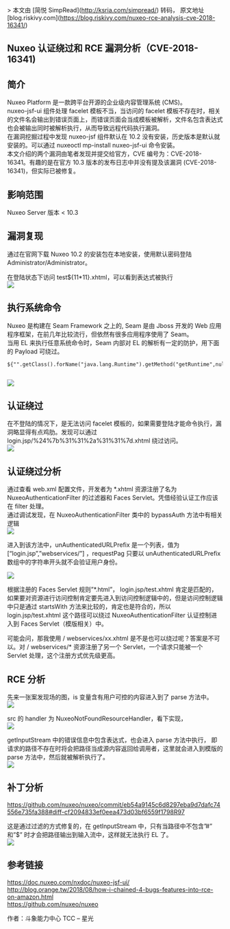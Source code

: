 \> 本文由 \[简悦 SimpRead\](http://ksria.com/simpread/) 转码， 原文地址 \[blog.riskivy.com\](https://blog.riskivy.com/nuxeo-rce-analysis-cve-2018-16341/)

Nuxeo 认证绕过和 RCE 漏洞分析（CVE-2018-16341)
------------------------------------

**简介**
------

Nuxeo Platform 是一款跨平台开源的企业级内容管理系统 (CMS)。  
nuxeo-jsf-ui 组件处理 facelet 模板不当，当访问的 facelet 模板不存在时，相关的文件名会输出到错误页面上，而错误页面会当成模板被解析，文件名包含表达式也会被输出同时被解析执行，从而导致远程代码执行漏洞。  
在漏洞挖掘过程中发现 nuxeo-jsf 组件默认在 10.2 没有安装，历史版本是默认就安装的。可以通过 nuxeoctl mp-install nuxeo-jsf-ui 命令安装。  
本文介绍的两个漏洞由笔者发现并提交给官方，CVE 编号为：CVE-2018-16341。有趣的是在官方 10.3 版本的发布日志中并没有提及该漏洞 (CVE-2018-16341)，但实际已被修复。

**影响范围**
--------

Nuxeo Server 版本 < 10.3

**漏洞复现**
--------

通过在官网下载 Nuxeo 10.2 的安装包在本地安装，使用默认密码登陆 Administrator/Administrator。

在登陆状态下访问 test${11\*11}.xhtml，可以看到表达式被执行  
![](https://blog.riskivy.com/wp-content/uploads/2018/12/80a3fda8d7fdfbb1a89f8bb2167fb705.png)

**执行系统命令**
----------

Nuxeo 是构建在 Seam Framework 之上的, Seam 是由 Jboss 开发的 Web 应用程序框架，在前几年比较流行，但依然有很多应用程序使用了 Seam。  
当用 EL 来执行任意系统命令时，Seam 内部对 EL 的解析有一定的防护，用下面的 Payload 可绕过。

```
${"".getClass().forName("java.lang.Runtime").getMethod("getRuntime",null).invoke(null,null).exec("calc",null).toString()}


```

![](https://blog.riskivy.com/wp-content/uploads/2018/12/ff567935194526dd711a42644de51cff.png)

**认证绕过**
--------

在不登陆的情况下，是无法访问 facelet 模板的，如果需要登陆才能命令执行，漏洞略显得有点鸡肋。发现可以通过  
login.jsp/%24%7b%31%31%2a%31%31%7d.xhtml 绕过访问。  
![](https://blog.riskivy.com/wp-content/uploads/2018/12/985385a8c5a8fc8ea7cd76caebab3b4d.png)

**认证绕过分析**
----------

通过查看 web.xml 配置文件，开发者为 \*.xhtml 资源注册了名为 NuxeoAuthenticationFilter 的过滤器和 Faces Servlet。凭借经验认证工作应该在 filter 处理。  
通过调试发现，在 NuxeoAuthenticationFilter 类中的 bypassAuth 方法中有相关逻辑  
![](https://blog.riskivy.com/wp-content/uploads/2018/12/f97e471280020d585bf5add139fcbfec.png)

进入到该方法中，unAuthenticatedURLPrefix 是一个列表，值为 \[“login.jsp”,”webservices/”\] ，requestPag 只要以 unAuthenticatedURLPrefix 数组中的字符串开头就不会验证用户身份。

![](https://blog.riskivy.com/wp-content/uploads/2018/12/d0a9c6c3df1cc8b75a78912d9830eb1b.png)

根据注册的 Faces Servlet 规则”\*.html”， login.jsp/test.xhtml 肯定是匹配的，如果要对资源进行访问控制肯定要先进入到访问控制逻辑中的，但是访问控制逻辑中只是通过 startsWith 方法来比较的，肯定也是符合的，所以 login.jsp/test.xhtml 这个路径可以绕过 NuxeoAuthenticationFilter 认证控制进入到 Faces Servlet（模版相关）中。

可能会问，那我使用 / webservices/xx.xhtml 是不是也可以绕过呢？答案是不可以。对 / webservices/\* 资源注册了另一个 Servlet，一个请求只能被一个 Servlet 处理，这个注册方式优先级更高。

**RCE 分析**
----------

先来一张案发现场的图，is 变量含有用户可控的内容进入到了 parse 方法中。  
![](https://blog.riskivy.com/wp-content/uploads/2018/12/ea812d233112a46758309a0eb3e32408.png)

src 的 handler 为 NuxeoNotFoundResourceHandler，看下实现，  
![](https://blog.riskivy.com/wp-content/uploads/2018/12/3f94709d5779edffc79f5abc84160a3c.png)

getInputStream 中的错误信息中包含表达式，也会进入 parse 方法中执行， 即请求的路径不存在时将会把路径当成源内容返回给调用者，这里就会进入到模版的 parse 方法中，然后就被解析执行了。  
![](https://blog.riskivy.com/wp-content/uploads/2018/12/a499616b047d48fe2b782dc76935ddd0.png)

**补丁分析**
--------

https://github.com/nuxeo/nuxeo/commit/eb54a9145c6d8297eba9d7dafc74556e735fa388#diff-cf2094833ef0eea473d03bf6559f1798R97

这是通过过滤的方式修复的，在 getInputStream 中，只有当路径中不包含”#” 和”$” 时才会把路径输出到输入流中，这样就无法执行 EL 了。  
![](https://blog.riskivy.com/wp-content/uploads/2018/12/eda18817c592601e4e2f575dbf390409.png)

**参考链接**
--------

https://doc.nuxeo.com/nxdoc/nuxeo-jsf-ui/  
http://blog.orange.tw/2018/08/how-i-chained-4-bugs-features-into-rce-on-amazon.html  
https://github.com/nuxeo/nuxeo

作者：斗象能力中心 TCC – 星光